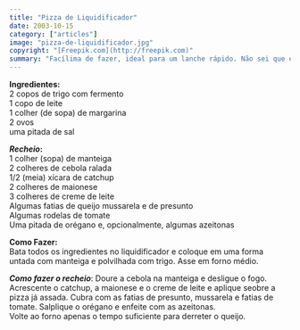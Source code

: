 ```yaml
---
title: "Pizza de Liquidificador"
date: 2003-10-15
category: ["articles"]
image: "pizza-de-liquidificador.jpg"
copyright: "[Freepik.com](http://freepik.com)"
summary: "Facílima de fazer, ideal para um lanche rápido. Não sei que é o autor. Aprendi a fazê-la em Castanhal-PA, em 1996."
---
```


**Ingredientes:**  
2 copos de trigo com fermento  
1 copo de leite  
1 colher (de sopa) de margarina  
2 ovos  
uma pitada de sal  

**_Recheio_:**  
1 colher (sopa) de manteiga  
2 colheres de cebola ralada  
1/2 (meia) xícara de catchup  
2 colheres de maionese  
3 colheres de creme de leite  
Algumas fatias de queijo mussarela e de presunto   
Algumas rodelas de tomate  
Uma pitada de orégano e, opcionalmente, algumas azeitonas

**Como Fazer:**  
Bata todos os ingredientes no liquidificador e coloque em uma forma untada com manteiga e polvilhada com trigo.
Asse em forno médio.

**_Como fazer o recheio_**:
Doure a cebola na manteiga e desligue o fogo.  
Acrescente o catchup, a maionese e o creme de leite e aplique seobre a pizza já assada. Cubra com as fatias de presunto, mussarela e fatias de tomate. Salplique o orégano e enfeite com as azeitonas.  
Volte ao forno apenas o tempo suficiente para derreter o queijo.